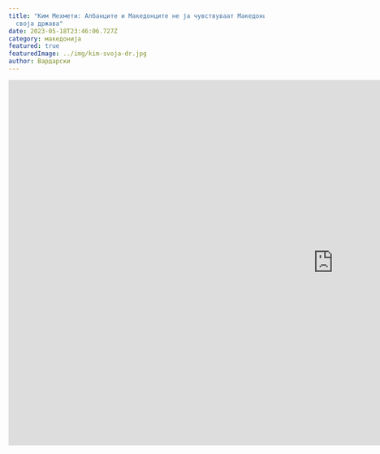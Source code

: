 ```yaml
---
title: "Ким Мехмети: Албанците и Македонците не ја чувствуваат Македонија за
  своја држава"
date: 2023-05-18T23:46:06.727Z
category: македонија
featured: true
featuredImage: ../img/kim-svoja-dr.jpg
author: Вардарски
---
```

<iframe width="1280" height="720" src="https://www.youtube.com/embed/UyiYHz5mTDQ" title="Ким Мехмети: Албанците и македонците не чувстват РСМ за своя държава" frameborder="0" allow="accelerometer; autoplay; clipboard-write; encrypted-media; gyroscope; picture-in-picture; web-share" allowfullscreen></iframe>